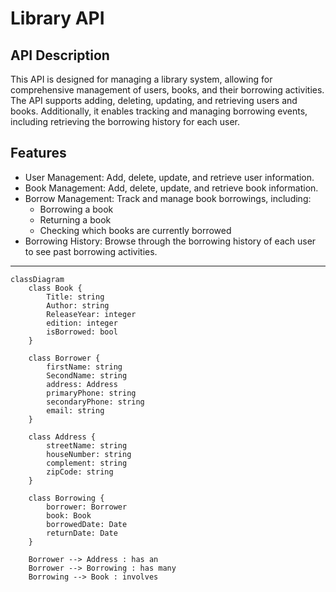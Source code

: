 # Library API


## API Description

This API is designed for managing a library system, allowing for comprehensive management of users, books, and their borrowing activities. The API supports adding, deleting, updating, and retrieving users and books.
Additionally, it enables tracking and managing borrowing events, including retrieving the borrowing history for each user.

## Features
- User Management: Add, delete, update, and retrieve user information.
- Book Management: Add, delete, update, and retrieve book information.
- Borrow Management: Track and manage book borrowings, including:
  - Borrowing a book
  - Returning a book
  - Checking which books are currently borrowed
- Borrowing History: Browse through the borrowing history of each user to see past borrowing activities.

---

```mermaid
classDiagram
    class Book {
        Title: string
        Author: string
        ReleaseYear: integer
        edition: integer
        isBorrowed: bool
    }
    
    class Borrower {
        firstName: string
        SecondName: string
        address: Address
        primaryPhone: string
        secondaryPhone: string
        email: string
    }

    class Address {
        streetName: string
        houseNumber: string
        complement: string
        zipCode: string
    }

    class Borrowing {
        borrower: Borrower
        book: Book
        borrowedDate: Date
        returnDate: Date
    }

    Borrower --> Address : has an
    Borrower --> Borrowing : has many
    Borrowing --> Book : involves
```

